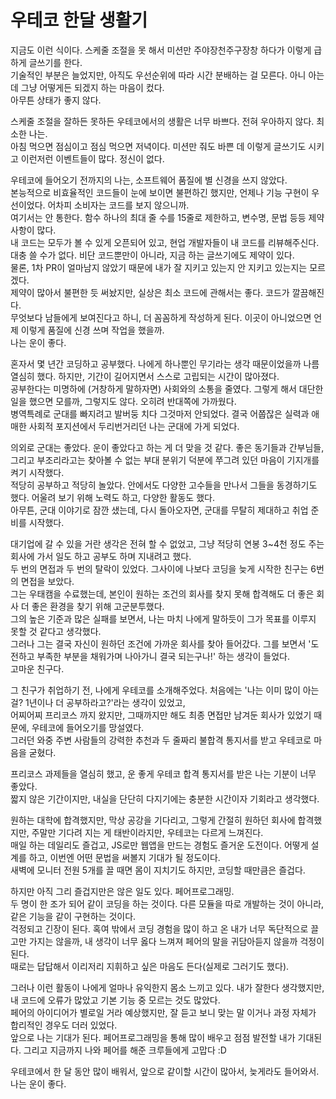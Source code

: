 # 우테코 한달 생활기

지금도 이런 식이다. 스케줄 조절을 못 해서 미션만 주야장천주구장창 하다가 이렇게 급하게 글쓰기를 한다.  
기술적인 부분은 늘었지만, 아직도 우선순위에 따라 시간 분배하는 걸 모른다. 아니 아는데 그냥 어떻게든 되겠지 하는 마음이 컸다.  
아무튼 상태가 좋지 않다.  

스케줄 조절을 잘하든 못하든 우테코에서의 생활은 너무 바쁘다. 전혀 우아하지 않다. 최소한 나는.  
아침 먹으면 점심이고 점심 먹으면 저녁이다. 미션만 줘도 바쁜 데 이렇게 글쓰기도 시키고 이런저런 이벤트들이 많다. 정신이 없다.  

우테코에 들어오기 전까지의 나는, 소프트웨어 품질에 별 신경을 쓰지 않았다.  
본능적으로 비효율적인 코드들이 눈에 보이면 불편하긴 했지만, 언제나 기능 구현이 우선이었다. 어차피 소비자는 코드를 보지 않으니까.  
여기서는 안 통한다. 함수 하나의 최대 줄 수를 15줄로 제한하고, 변수명, 문법 등등 제약 사항이 많다.  
내 코드는 모두가 볼 수 있게 오픈되어 있고, 현업 개발자들이 내 코드를 리뷰해주신다. 대충 쓸 수가 없다. 비단 코드뿐만이 아니라, 지금 하는 글쓰기에도 제약이 있다.  
물론, 1차 PR이 얼마남지 않았기 때문에 내가 잘 지키고 있는지 안 지키고 있는지는 모르겠다.  
제약이 많아서 불편한 듯 써놨지만, 실상은 최소 코드에 관해서는 좋다. 코드가 깔끔해진다.  
무엇보다 남들에게 보여진다고 하니, 더 꼼꼼하게 작성하게 된다. 이곳이 아니었으면 언제 이렇게 품질에 신경 쓰며 작업을 했을까.  
나는 운이 좋다.  

혼자서 몇 년간 코딩하고 공부했다. 나에게 하나뿐인 무기라는 생각 때문이었을까 나름 열심히 했다. 하지만, 기간이 길어지면서 스스로 고립되는 시간이 많아졌다.  
공부한다는 미명하에 (거창하게 말하자면) 사회와의 소통을 줄였다. 그렇게 해서 대단한 일을 했으면 모를까, 그렇지도 않다. 오히려 반대쪽에 가까웠다.  
병역특례로 군대를 빠지려고 발버둥 치다 그것마저 안되었다. 결국 어쭙잖은 실력과 애매한 사회적 포지션에서 두리번거리던 나는 군대에 가게 되었다.  

의외로 군대는 좋았다. 운이 좋았다고 하는 게 더 맞을 것 같다. 좋은 동기들과 간부님들, 그리고 부조리라고는 찾아볼 수 없는 부대 분위기 덕분에 쭈그려 있던 마음이 기지개를 켜기 시작했다.  
적당히 공부하고 적당히 놀았다. 안에서도 다양한 고수들을 만나서 그들을 동경하기도 했다. 어울려 보기 위해 노력도 하고, 다양한 활동도 했다.  
아무튼, 군대 이야기로 잠깐 샜는데, 다시 돌아오자면, 군대를 무탈히 제대하고 취업 준비를 시작했다.  

대기업에 갈 수 있을 거란 생각은 전혀 할 수 없었고, 그냥 적당히 연봉 3~4천 정도 주는 회사에 가서 일도 하고 공부도 하며 지내려고 했다.  
두 번의 면접과 두 번의 탈락이 있었다. 그사이에 나보다 코딩을 늦게 시작한 친구는 6번의 면접을 보았다.  
그는 우태캠을 수료했는데, 본인이 원하는 조건의 회사를 찾지 못해 합격해도 더 좋은 회사 더 좋은 환경을 찾기 위해 고군분투했다.  
그의 높은 기준과 많은 실패를 보면서, 나는 마치 나에게 말하듯이 그가 목표를 이루지 못할 것 같다고 생각했다.  
그러나 그는 결국 자신이 원하던 조건에 가까운 회사를 찾아 들어갔다. 그를 보면서 '도전하고 부족한 부분을 채워가며 나아가니 결국 되는구나!' 하는 생각이 들었다.   
고마운 친구다.  

그 친구가 취업하기 전, 나에게 우테코를 소개해주었다. 처음에는 '나는 이미 많이 아는걸? 1년이나 더 공부하라고?'라는 생각이 있었고,  
어찌어찌 프리코스 까지 왔지만, 그때까지만 해도 최종 면접만 남겨둔 회사가 있었기 때문에, 우테코에 들어오기를 망설였다.  
그러던 와중 주변 사람들의 강력한 추천과 두 줄짜리 불합격 통지서를 받고 우테코로 마음을 굳혔다.  

프리코스 과제들을 열심히 했고, 운 좋게 우테코 합격 통지서를 받은 나는 기분이 너무 좋았다.  
짧지 않은 기간이지만, 내실을 단단히 다지기에는 충분한 시간이자 기회라고 생각했다.  

원하는 대학에 합격했지만, 막상 공강을 기다리고, 그렇게 간절히 원하던 회사에 합격했지만, 주말만 기다려 지는 게 태반이라지만, 우테코는 다르게 느껴진다.  
매일 하는 데일리도 즐겁고, JS로만 웹앱을 만드는 경험도 즐거운 도전이다. 어떻게 설계를 하고, 이번엔 어떤 문법을 써볼지 기대가 될 정도이다.  
새벽에 모니터 전원 5개를 끌 때면 몸이 지치기도 하지만, 코딩할 때만큼은 즐겁다.  

하지만 아직 그리 즐겁지만은 않은 일도 있다. 페어프로그래밍.  
두 명이 한 조가 되어 같이 코딩을 하는 것이다. 다른 모듈을 따로 개발하는 것이 아니라, 같은 기능을 같이 구현하는 것이다.  
걱정되고 긴장이 된다. 혹여 밖에서 코딩 경험을 많이 하고 온 내가 너무 독단적으로 끌고만 가지는 않을까, 내 생각이 너무 옳다 느껴져 페어의 말을 귀담아듣지 않을까 걱정이 된다.  
때로는 답답해서 이리저리 지휘하고 싶은 마음도 든다(실제로 그러기도 했다).  

그러나 이런 활동이 나에게 얼마나 유익한지 몸소 느끼고 있다. 내가 잘한다 생각했지만, 내 코드에 오류가 많았고 기본 기능 중 모르는 것도 많았다.  
페어의 아이디어가 별로일 거라 예상했지만, 잘 듣고 보니 맞는 말 이거나 과정 자체가 합리적인 경우도 더러 있었다.  
앞으로 나는 기대가 된다. 페어프로그래밍을 통해 많이 배우고 점점 발전할 내가 기대된다. 그리고 지금까지 나와 페어를 해준 크루들에게 고맙다 :D  

우테코에서 한 달 동안 많이 배워서, 앞으로 같이할 시간이 많아서,  늦게라도 들어와서. 나는 운이 좋다.  
